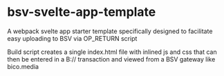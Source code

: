 # bsv-svelte-app-template
A webpack svelte app starter template specifically designed to facilitate easy uploading to BSV via OP_RETURN script

Build script creates a single index.html file with inlined js and css that can then be entered in a B:// transaction and viewed from a BSV gateway like bico.media
